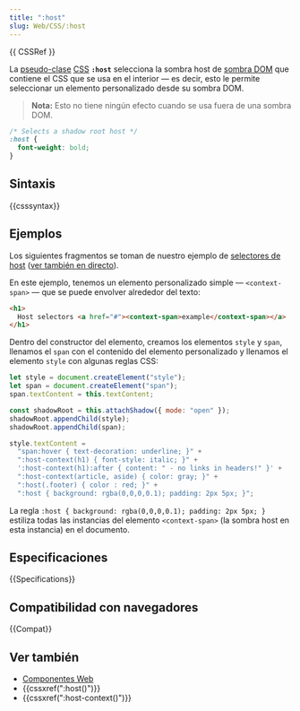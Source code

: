 ```yaml
---
title: ":host"
slug: Web/CSS/:host
---
```


{{ CSSRef }}

La [pseudo-clase](/es/docs/Web/CSS/Pseudo-classes) [CSS](/es/docs/Web/CSS) **`:host`** selecciona la sombra host de [sombra DOM](/es/docs/Web/Web_Components/Using_shadow_DOM) que contiene el CSS que se usa en el interior — es decir, esto le permite seleccionar un elemento personalizado desde su sombra DOM.

> **Nota:** Esto no tiene ningún efecto cuando se usa fuera de una sombra DOM.

```css
/* Selects a shadow root host */
:host {
  font-weight: bold;
}
```

## Sintaxis

{{csssyntax}}

## Ejemplos

Los siguientes fragmentos se toman de nuestro ejemplo de [selectores de host](https://github.com/mdn/web-components-examples/tree/master/host-selectors) ([ver también en directo](https://mdn.github.io/web-components-examples/host-selectors/)).

En este ejemplo, tenemos un elemento personalizado simple — `<context-span>` — que se puede envolver alrededor del texto:

```html
<h1>
  Host selectors <a href="#"><context-span>example</context-span></a>
</h1>
```

Dentro del constructor del elemento, creamos los elementos `style` y `span`, llenamos el `span` con el contenido del elemento personalizado y llenamos el elemento `style` con algunas reglas CSS:

```js
let style = document.createElement("style");
let span = document.createElement("span");
span.textContent = this.textContent;

const shadowRoot = this.attachShadow({ mode: "open" });
shadowRoot.appendChild(style);
shadowRoot.appendChild(span);

style.textContent =
  "span:hover { text-decoration: underline; }" +
  ":host-context(h1) { font-style: italic; }" +
  ':host-context(h1):after { content: " - no links in headers!" }' +
  ":host-context(article, aside) { color: gray; }" +
  ":host(.footer) { color : red; }" +
  ":host { background: rgba(0,0,0,0.1); padding: 2px 5px; }";
```

La regla `:host { background: rgba(0,0,0,0.1); padding: 2px 5px; }` estiliza todas las instancias del elemento `<context-span>` (la sombra host en esta instancia) en el documento.

## Especificaciones

{{Specifications}}

## Compatibilidad con navegadores

{{Compat}}

## Ver también

- [Componentes Web](/es/docs/Web/Web_Components)
- {{cssxref(":host()")}}
- {{cssxref(":host-context()")}}
